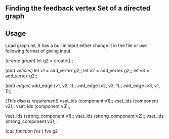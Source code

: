 Finding the feedback vertex Set of a directed graph
-------------------------------------------------------

Usage
------

Load graph.ml, it has a buil in input either change it in the file or use following format of 
giving input.

(*create graph*)
let g2 = create();;

(*add vetices*)
let v1 = add_vertex g2;;
let v2 = add_vertex g2;;
let v3 = add_vertex g2;;

(*add edges*)
add_edge (v1, v2, 1);;
add_edge (v2, v3, 1);;
add_edge (v3, v1, 1);;

(*This also is requirement*)
vset_ids (component v1);;
vset_ids (component v2);;
vset_ids (component v3);;

vset_ids (strong_component v1);;
vset_ids (strong_component v2);;
vset_ids (strong_component v3);;

(*call function fvs <graph>*)
fvs g2
	